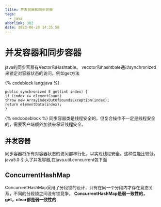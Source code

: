 ```yaml
---
title: 并发容器和同步容器
tags:
  - java
abbrlink: 302
date: 2023-06-20 14:35:58
---
```

# 并发容器和同步容器

java的同步容器有Vector和Hashtable。
vecotor和hashtbale通过synchronized来锁定对容器状态的访问，例如get方法

{% codeblock  lang:java   %}

    public synchronized E get(int index) {
    if (index >= elementCount)
    throw new ArrayIndexOutOfBoundsException(index);
    return elementData(index);
    }

{% endcodeblock %}
同步容器类是线程安全的，但复合操作不一定是线程安全的，需要客户端额外加锁来保证线程安全。

## 并发容器
同步容器将所有对容器状态的访问都串行化，以实现线程安全。这种性能比较低，
java5.0 引入了并发容器,在java.util.concurrent包下面

## ConcurrentHashMap
ConcurrentHashMap采用了分段锁的设计，只有在同一个分段内才存在竞态关系，不同的分段锁之间没有锁竞争。
**ConcurrentHashMap是弱一致性的，get，clear都是弱一致性的**
